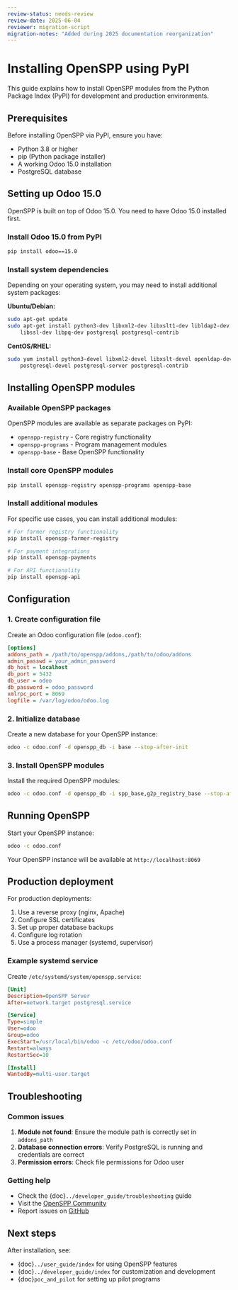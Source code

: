 ```yaml
---
review-status: needs-review
review-date: 2025-06-04
reviewer: migration-script
migration-notes: "Added during 2025 documentation reorganization"
---
```


# Installing OpenSPP using PyPI

This guide explains how to install OpenSPP modules from the Python Package Index (PyPI) for development and production environments.

## Prerequisites

Before installing OpenSPP via PyPI, ensure you have:

- Python 3.8 or higher
- pip (Python package installer)
- A working Odoo 15.0 installation
- PostgreSQL database

## Setting up Odoo 15.0

OpenSPP is built on top of Odoo 15.0. You need to have Odoo 15.0 installed first.

### Install Odoo 15.0 from PyPI

```bash
pip install odoo==15.0
```

### Install system dependencies

Depending on your operating system, you may need to install additional system packages:

**Ubuntu/Debian:**
```bash
sudo apt-get update
sudo apt-get install python3-dev libxml2-dev libxslt1-dev libldap2-dev libsasl2-dev \
    libssl-dev libpq-dev postgresql postgresql-contrib
```

**CentOS/RHEL:**
```bash
sudo yum install python3-devel libxml2-devel libxslt-devel openldap-devel \
    postgresql-devel postgresql-server postgresql-contrib
```

## Installing OpenSPP modules

### Available OpenSPP packages

OpenSPP modules are available as separate packages on PyPI:

- `openspp-registry` - Core registry functionality
- `openspp-programs` - Program management modules
- `openspp-base` - Base OpenSPP functionality

### Install core OpenSPP modules

```bash
pip install openspp-registry openspp-programs openspp-base
```

### Install additional modules

For specific use cases, you can install additional modules:

```bash
# For farmer registry functionality
pip install openspp-farmer-registry

# For payment integrations
pip install openspp-payments

# For API functionality
pip install openspp-api
```

## Configuration

### 1. Create configuration file

Create an Odoo configuration file (`odoo.conf`):

```ini
[options]
addons_path = /path/to/openspp/addons,/path/to/odoo/addons
admin_passwd = your_admin_password
db_host = localhost
db_port = 5432
db_user = odoo
db_password = odoo_password
xmlrpc_port = 8069
logfile = /var/log/odoo/odoo.log
```

### 2. Initialize database

Create a new database for your OpenSPP instance:

```bash
odoo -c odoo.conf -d openspp_db -i base --stop-after-init
```

### 3. Install OpenSPP modules

Install the required OpenSPP modules:

```bash
odoo -c odoo.conf -d openspp_db -i spp_base,g2p_registry_base --stop-after-init
```

## Running OpenSPP

Start your OpenSPP instance:

```bash
odoo -c odoo.conf
```

Your OpenSPP instance will be available at `http://localhost:8069`

## Production deployment

For production deployments:

1. Use a reverse proxy (nginx, Apache)
2. Configure SSL certificates
3. Set up proper database backups
4. Configure log rotation
5. Use a process manager (systemd, supervisor)

### Example systemd service

Create `/etc/systemd/system/openspp.service`:

```ini
[Unit]
Description=OpenSPP Server
After=network.target postgresql.service

[Service]
Type=simple
User=odoo
Group=odoo
ExecStart=/usr/local/bin/odoo -c /etc/odoo/odoo.conf
Restart=always
RestartSec=10

[Install]
WantedBy=multi-user.target
```

## Troubleshooting

### Common issues

1. **Module not found**: Ensure the module path is correctly set in `addons_path`
2. **Database connection errors**: Verify PostgreSQL is running and credentials are correct
3. **Permission errors**: Check file permissions for Odoo user

### Getting help

- Check the {doc}`../developer_guide/troubleshooting` guide
- Visit the [OpenSPP Community](https://openspp.org/community/)
- Report issues on [GitHub](https://github.com/OpenSPP/openspp)

## Next steps

After installation, see:

- {doc}`../user_guide/index` for using OpenSPP features
- {doc}`../developer_guide/index` for customization and development
- {doc}`poc_and_pilot` for setting up pilot programs
